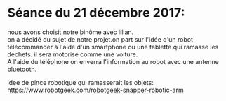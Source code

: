 # Séance du 21 décembre 2017:

nous avons choisit notre binôme avec lilian.  
on a décidé du sujet de notre projet.on part sur l'idée d'un robot télécommander à l'aide d'un smartphone ou une tablette qui ramasse les dechets. il sera motorisé comme une voiture.  
A l'aide du téléphone on enverra l'information au robot avec une antenne bluetooth.

idee de pince robotique qui ramasserait les objets:  
https://www.robotgeek.com/robotgeek-snapper-robotic-arm


